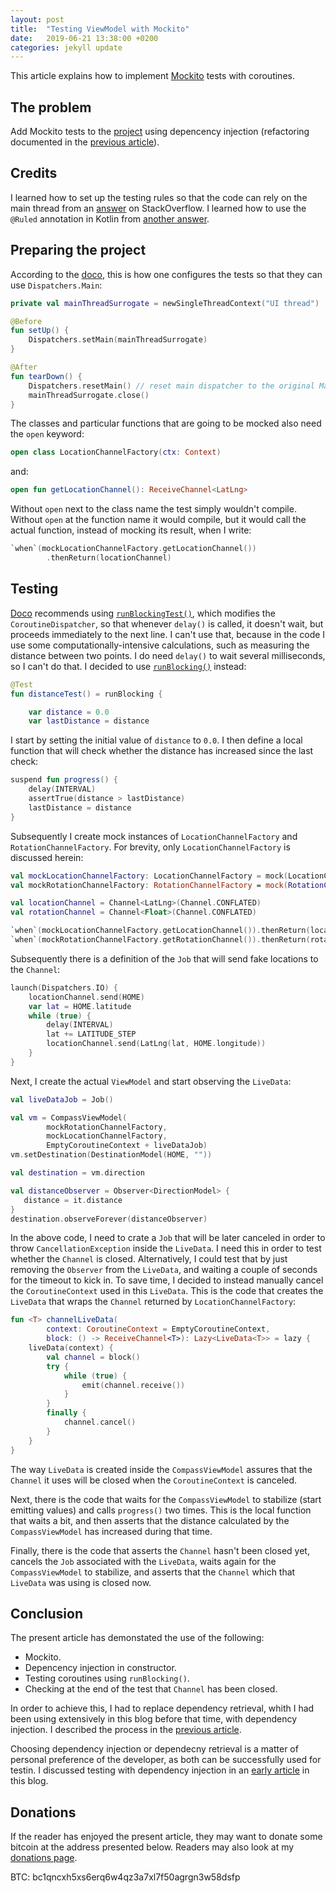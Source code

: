 ```yaml
---
layout: post
title:  "Testing ViewModel with Mockito"
date:   2019-06-21 13:38:00 +0200
categories: jekyll update
---
```


This article explains how to implement [Mockito] tests with coroutines.

## The problem

Add Mockito tests to the [project][compass] using depencency injection (refactoring documented in the [previous article][previously]).

## Credits

I learned how to set up the testing rules so that the code can rely on the main thread from an [answer][stackoverflow1] on StackOverflow. I learned how to use the `@Ruled` annotation in Kotlin from [another answer][stackoverflow2].

## Preparing the project

According to the [doco][dispatchers], this is how one configures the tests so that they can use `Dispatchers.Main`:

```kotlin
private val mainThreadSurrogate = newSingleThreadContext("UI thread")

@Before
fun setUp() {
    Dispatchers.setMain(mainThreadSurrogate)
}

@After
fun tearDown() {
    Dispatchers.resetMain() // reset main dispatcher to the original Main dispatcher
    mainThreadSurrogate.close()
}
```

The classes and particular functions that are going to be mocked also need the `open` keyword:

```kotlin
open class LocationChannelFactory(ctx: Context)
```

and:

```kotlin
open fun getLocationChannel(): ReceiveChannel<LatLng>
```

Without `open` next to the class name the test simply wouldn't compile. Without `open` at the function name it would compile, but it would call the actual function, instead of mocking its result, when I write:

```kotlin
`when`(mockLocationChannelFactory.getLocationChannel())
        .thenReturn(locationChannel)
```

## Testing

[Doco] recommends using [`runBlockingTest()`][runblockingtest], which modifies the `CoroutineDispatcher`, so that whenever `delay()` is called, it doesn't wait, but proceeds immediately to the next line. I can't use that, because in the code I use some computationally-intensive calculations, such as measuring the distance between two points. I do need `delay()` to wait several milliseconds, so I can't do that. I decided to use [`runBlocking()`][runblocking] instead:

```kotlin
@Test
fun distanceTest() = runBlocking {

    var distance = 0.0
    var lastDistance = distance
```

I start by setting the initial value of `distance` to `0.0`. I then define a local function that will check whether the distance has increased since the last check:

```kotlin
suspend fun progress() {
    delay(INTERVAL)
    assertTrue(distance > lastDistance)
    lastDistance = distance
}
```

Subsequently I create mock instances of `LocationChannelFactory` and `RotationChannelFactory`. For brevity, only `LocationChannelFactory` is discussed herein:

```kotlin
val mockLocationChannelFactory: LocationChannelFactory = mock(LocationChannelFactory::class.java)
val mockRotationChannelFactory: RotationChannelFactory = mock(RotationChannelFactory::class.java)

val locationChannel = Channel<LatLng>(Channel.CONFLATED)
val rotationChannel = Channel<Float>(Channel.CONFLATED)

`when`(mockLocationChannelFactory.getLocationChannel()).thenReturn(locationChannel)
`when`(mockRotationChannelFactory.getRotationChannel()).thenReturn(rotationChannel)
```

Subsequently there is a definition of the `Job` that will send fake locations to the `Channel`:

```kotlin
launch(Dispatchers.IO) {
    locationChannel.send(HOME)
    var lat = HOME.latitude
    while (true) {
        delay(INTERVAL)
        lat += LATITUDE_STEP
        locationChannel.send(LatLng(lat, HOME.longitude))
    }
}
```

Next, I create the actual `ViewModel` and start observing the `LiveData`:

```kotlin
val liveDataJob = Job()

val vm = CompassViewModel(
        mockRotationChannelFactory,
        mockLocationChannelFactory,
        EmptyCoroutineContext + liveDataJob)
vm.setDestination(DestinationModel(HOME, ""))

val destination = vm.direction

val distanceObserver = Observer<DirectionModel> {
   distance = it.distance
}
destination.observeForever(distanceObserver)
```

In the above code, I need to crate a `Job` that will be later canceled in order to throw `CancellationException` inside the `LiveData`. I need this in order to test whether the `Channel` is closed. Alternatively, I could test that by just removing the `Observer` from the `LiveData`, and waiting a couple of seconds for the timeout to kick in. To save time, I decided to instead manually cancel the `CoroutineContext` used in this `LiveData`. This is the code that creates the `LiveData` that wraps the `Channel` returned by `LocationChannelFactory`:

```kotlin
fun <T> channelLiveData(
        context: CoroutineContext = EmptyCoroutineContext,
        block: () -> ReceiveChannel<T>): Lazy<LiveData<T>> = lazy {
    liveData(context) {
        val channel = block()
        try {
            while (true) {
                emit(channel.receive())
            }
        }
        finally {
            channel.cancel()
        }
    }
}
```

The way `LiveData` is created inside the `CompassViewModel` assures that the `Channel` it uses will be closed when the `CoroutineContext` is canceled.

Next, there is the code that waits for the `CompassViewModel` to stabilize (start emitting values) and calls `progress()` two times. This is the local function that waits a bit, and then asserts that the distance calculated by the `CompassViewModel` has increased during that time.

Finally, there is the code that asserts the `Channel` hasn't been closed yet, cancels the `Job` associated with the `LiveData`, waits again for the `CompassViewModel` to stabilize, and asserts that the `Channel` which that `LiveData` was using is closed now.

## Conclusion

The present article has demonstated the use of the following:

* Mockito.
* Depencency injection in constructor.
* Testing coroutines using `runBlocking()`.
* Checking at the end of the test that `Channel` has been closed.

In order to achieve this, I had to replace dependency retrieval, whith I had been using extensively in this blog before that time, with dependency injection. I described the process in the [previous article][previously].

Choosing dependency injection or dependecny retrieval is a matter of personal preference of the developer, as both can be successfully used for testin. I discussed testing with dependency injection in an [early article][testing] in this blog.

## Donations

If the reader has enjoyed the present article, they may want to donate some bitcoin at the address presented below. Readers may also look at my [donations page][donate].

BTC: bc1qncxh5xs6erq6w4qz3a7xl7f50agrgn3w58dsfp

[mockito]: https://site.mockito.org/
[compass]: https://github.com/syrop/Compass
[previously]: https://syrop.github.io/jekyll/update/2019/06/20/dependency-injection.html
[stackoverflow1]: https://stackoverflow.com/a/49840604/10821419
[stackoverflow2]: https://stackoverflow.com/a/32827600/10821419
[dispatchers]: https://github.com/Kotlin/kotlinx.coroutines/tree/master/kotlinx-coroutines-test
[doco]: https://github.com/Kotlin/kotlinx.coroutines/tree/master/kotlinx-coroutines-test
[runblockingtest]: https://kotlin.github.io/kotlinx.coroutines/kotlinx-coroutines-test/kotlinx.coroutines.test/run-blocking-test.html
[runblocking]: https://kotlin.github.io/kotlinx.coroutines/kotlinx-coroutines-core/kotlinx.coroutines/run-blocking.html
[testing]: https://syrop.github.io/jekyll/update/2018/12/25/testing-with-dependency-retrieval.html
[donate]: https://syrop.github.io/donate/

